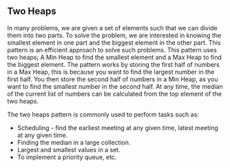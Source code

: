 ## Two Heaps

In many problems, we are given a set of elements such that we can divide them into two parts. To solve the problem, we are interested in knowing 
the smallest element in one part and the biggest element in the other part. This pattern is an efficient approach to solve such problems.
This pattern uses two heaps; A Min Heap to find the smallest element and a Max Heap to find the biggest element. The pattern works by storing 
the first half of numbers in a Max Heap, this is because you want to find the largest number in the first half. You then store the second half of 
numbers in a Min Heap, as you want to find the smallest number in the second half. At any time, the median of the current list of numbers can be 
calculated from the top element of the two heaps.

The two heaps pattern is commonly used to perform tasks such as:
<ul>
<li>Scheduling - find the earliest meeting at any given time, latest meeting at any given time. </li>
<li>Finding the median in a large collection.</li>
<li>Largest and smallest values in a set.</li>
<li>To implement a priority queue, etc.</li>
  </ul>

